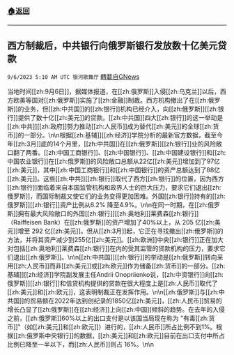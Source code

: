 ###  [:house:返回](README.md)
---


## 西方制裁后，中共银行向俄罗斯银行发放数十亿美元贷款
`9/6/2023 5:10 AM UTC 银河歌舞厅` [轉載自GNews](https://gnews.org/articles/1650939)

当地时间[[zh:9月6日]]，据媒体报道，在[[zh:俄罗斯]]入侵[[zh:乌克兰]]以后，西方欧美等国对[[zh:俄罗斯]]实施了[[zh:金融]]制裁。西方机构撤出了在[[zh:俄罗斯]]的业务，但[[zh:中共国]]的[[zh:银行]]机构已经介入，向[[zh:俄罗斯]][[zh:银行]]提供了数十亿[[zh:美元]]的贷款。[[zh:中共国]]四大[[zh:银行]]的这一举动是[[zh:中共]][[zh:政府]]努力推动[[zh:人民币]]成为替代[[zh:美元]]的全球[[zh:货币]]的一部分。\n\n根据[[zh:基辅]][[zh:经济]]学院分析的最新官方数据，截至今年[[zh:3月]]底的14个月里，[[zh:中共国]]在[[zh:俄罗斯]][[zh:银行]]业的风险敞口翻了两番。[[zh:中国工商银行]]、[[zh:中国银行]]、[[zh:中国建设银行]]和[[zh:中国农业银行]]在[[zh:俄罗斯]]的风险敞口总额从22亿[[zh:美元]]增加到了97亿[[zh:美元]]，其中[[zh:中国工商银行]]和[[zh:中国银行]]的资产总额达到了88亿[[zh:美元]]。这些[[zh:中共]][[zh:银行]]取代了西方[[zh:银行]]的位置，因为西方[[zh:银行]]面临着来自本国监管机构和政界人士的巨大压力，要求它们退出[[zh:俄罗斯]]，而国际制裁又使它们的业务变得更加困难。外国[[zh:银行]]持有的[[zh:俄罗斯]][[zh:银行]]资产比例从6.2% 降至4.9%。\n\n在同一时期，在[[zh:俄罗斯]]拥有最大风险敞口的外国[[zh:银行]][[zh:奥地利]]莱费森[[zh:银行]]（Raiffeisen Bank）在[[zh:俄罗斯]]的资产增加了40%以上，从 205 亿[[zh:美元]]增至 292 亿[[zh:美元]]。但从[[zh:3月]]起，它正在寻找撤出[[zh:俄罗斯]]的方法，并将其资产减少到255亿[[zh:美元]]。[[zh:欧洲]]中央[[zh:银行]]正在加大对包括[[zh:奥地利]]莱费森[[zh:银行]]在内的受其监管的贷款机构的压力，要求它们退出[[zh:俄罗斯]]。\n\n[[zh:中共国]][[zh:银行]]的举动是[[zh:俄罗斯]]转向采用[[zh:人民币]]而非[[zh:美元]]或[[zh:欧元]]作为储备[[zh:货币]]的一部分。[[zh:基辅]][[zh:经济]]学院副发展主任Andrii Onopriienko说，[[zh:中资银行]]向[[zh:俄罗斯]][[zh:银行]]和信贷机构提供的贷款在很大程度上是[[zh:人民币]]取代了[[zh:美元]]和[[zh:欧元]]，这表明制裁正在发挥作用。\n\n[[zh:俄罗斯]]与[[zh:中共国]]的贸易额在2022年达到创纪录的1850亿[[zh:美元]]，[[zh:人民币]]贸易的增长凸显了[[zh:俄罗斯]]在[[zh:经济]]上向[[zh:中国]]倾斜的趋势。在去年的入侵之前，[[zh:俄罗斯]]60%以上的出口支付是以该国当局现在称为 \"有毒[[zh:货币]]\"（如[[zh:美元]]和[[zh:欧元]]）进行的，[[zh:人民币]]所占比例不到1%。根据[[zh:俄罗斯中央银行]]的数据，[[zh:美元]]和[[zh:欧元]]目前在出口支付中所占比例已降至一半以下，而[[zh:人民币]]则占 16%。\n\n
